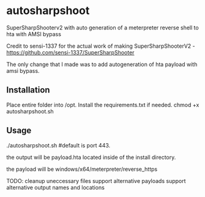 # autosharpshoot
SuperSharpShooterv2 with auto generation of a meterpreter reverse shell to hta with AMSI bypass


Credit to sensi-1337 for the actual work of making  SuperSharpShooterV2 - https://github.com/sensi-1337/SuperSharpShooter

The only change that I made was to add autogeneration of hta payload with amsi bypass.


## Installation
Place entire folder into /opt. 
Install the requirements.txt if needed.
chmod +x autosharpshoot.sh


## Usage
./autosharpshoot.sh <port> #default is port 443.

the output will be payload.hta located inside of the install directory.

the payload will be windows/x64/meterpreter/reverse_https



TODO:
cleanup uneccessary files
support alternative payloads
support alternative output names and locations
